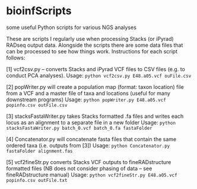 # bioinfScripts
some useful Python scripts for various NGS analyses

These are scripts I regularly use when processing Stacks (or iPyrad) RADseq output data. Alongside the scripts there are some data files that can be processed to see how things work. Instructions for each script follows:

[1] vcf2csv.py – converts Stacks and iPyrad VCF files to CSV files (e.g. to conduct PCA analyses). 
Usage: `python vcf2csv.py E48.a05.vcf ouFile.csv`

[2] popWriter.py will create a population map (format: taxon <tab> location) file from a VCF and a master file of taxa and locations (useful for many downstream programs)
Usage: `python popWriter.py E48.a05.vcf popinfo.csv outFile.csv`

[3] stacksFastaWriter.py takes Stacks formatted .fa files and writes each locus as an alignment to a separate file in a new folder
Usage: `python stacksFastaWriter.py batch_0.vcf batch_0.fa fastaFolder`

[4] Concatenator.py will concatenate fasta files that contain the same ordered taxa (i.e. outputs from [3])
Usage: `python Concatenator.py fastaFolder alignment.fas`

[5] vcf2fineStr.py converts Stacks VCF outputs to fineRADstructure formatted files (NB does not consider phasing of data – see fineRADstructure manual)
Usage: `python vcf2fineStr.py E48.a05.vcf popinfo.csv outFile.txt`

